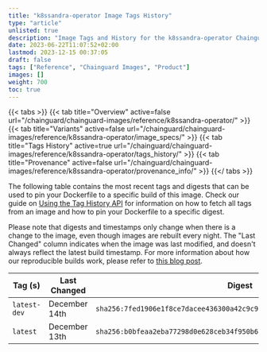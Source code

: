 ```yaml
---
title: "k8ssandra-operator Image Tags History"
type: "article"
unlisted: true
description: "Image Tags and History for the k8ssandra-operator Chainguard Image"
date: 2023-06-22T11:07:52+02:00
lastmod: 2023-12-15 00:37:05
draft: false
tags: ["Reference", "Chainguard Images", "Product"]
images: []
weight: 700
toc: true
---
```


{{< tabs >}}
{{< tab title="Overview" active=false url="/chainguard/chainguard-images/reference/k8ssandra-operator/" >}}
{{< tab title="Variants" active=false url="/chainguard/chainguard-images/reference/k8ssandra-operator/image_specs/" >}}
{{< tab title="Tags History" active=true url="/chainguard/chainguard-images/reference/k8ssandra-operator/tags_history/" >}}
{{< tab title="Provenance" active=false url="/chainguard/chainguard-images/reference/k8ssandra-operator/provenance_info/" >}}
{{</ tabs >}}

The following table contains the most recent tags and digests that can be used to pin your Dockerfile to a specific build of this image. Check our guide on [Using the Tag History API](/chainguard/chainguard-images/using-the-tag-history-api/) for information on how to fetch all tags from an image and how to pin your Dockerfile to a specific digest.

Please note that digests and timestamps only change when there is a change to the image, even though images are rebuilt every night. The "Last Changed" column indicates when the image was last modified, and doesn't always reflect the latest build timestamp. For more information about how our reproducible builds work, please refer to [this blog post](https://www.chainguard.dev/unchained/reproducing-chainguards-reproducible-image-builds).

| Tag (s)       | Last Changed  | Digest                                                                    |
|---------------|---------------|---------------------------------------------------------------------------|
|  `latest-dev` | December 14th | `sha256:7fed1906e1f8ce7dacee436300a42c9c991a186e35ebfbb875ca3c498c95d1c3` |
|  `latest`     | December 13th | `sha256:b0bfeaa2eba77298d0e628ceb34f950b65f560cef730e171a6a65cbf1accaca5` |

